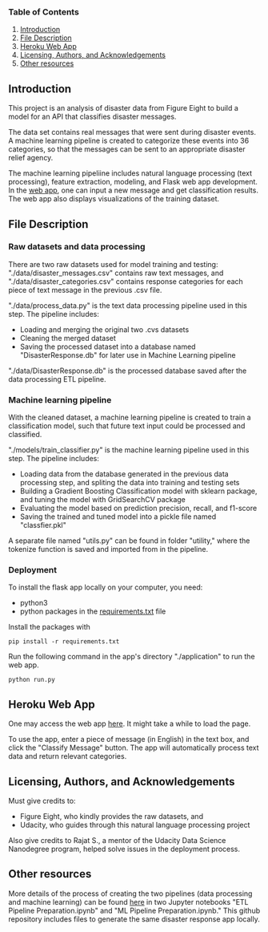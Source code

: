 ### Table of Contents

1. [Introduction](#intro)
2. [File Description](#files)
3. [Heroku Web App](#webapp)
4. [Licensing, Authors, and Acknowledgements](#licensing)
5. [Other resources](#others)

## Introduction <a name="intro"></a>

This project is an analysis of disaster data from Figure Eight to build a model for an API that classifies disaster messages.  

The data set contains real messages that were sent during disaster events. A machine learning pipeline is created to categorize these events into 36 categories, so that the messages can be sent to an appropriate disaster relief agency.  

The machine learning pipeliine includes natural language processing (text processing), feature extraction, modeling, and Flask web app development. In the [web app](https://disaster-response-ml-project.herokuapp.com/), one can input a new message and get classification results. The web app also displays visualizations of the training dataset.  

## File Description <a name="files"></a>

### Raw datasets and data processing

There are two raw datasets used for model training and testing: "./data/disaster_messages.csv" contains raw text messages, and "./data/disaster_categories.csv" contains response categories for each piece of text message in the previous .csv file. 

"./data/process_data.py" is the text data processing pipeline used in this step. The pipeline includes:  

- Loading and merging the original two .cvs datasets  
- Cleaning the merged dataset  
- Saving the processed dataset into a database named "DisasterResponse.db" for later use in Machine Learning pipeline  

"./data/DisasterResponse.db" is the processed database saved after the data processing ETL pipeline.  


### Machine learning pipeline

With the cleaned dataset, a machine learning pipeline is created to train a classification model, such that future text input could be processed and classified.  

"./models/train_classifier.py" is the machine learning pipeline used in this step. The pipeline includes:

- Loading data from the database generated in the previous data processing step, and spliting the data into training and testing sets  
- Building a Gradient Boosting Classification model with sklearn package, and tuning the model with GridSearchCV package  
- Evaluating the model based on prediction precision, recall, and f1-score  
- Saving the trained and tuned model into a pickle file named "classfier.pkl"

A separate file named "utils.py" can be found in folder "utility," where the tokenize function is saved and imported from in the pipeline.


### Deployment

To install the flask app locally on your computer, you need:  

- python3  
- python packages in the [requirements.txt](https://github.com/sheilaxz/disaster_response_app/blob/main/requirements.txt) file  

Install the packages with
```
pip install -r requirements.txt
```

Run the following command in the app's directory "./application" to run the web app.
```
python run.py
```


## Heroku Web App <a name="webapp"></a>

One may access the web app [here](https://disaster-response-ml-project.herokuapp.com/). It might take a while to load the page.  

To use the app, enter a piece of message (in English) in the text box, and click the "Classify Message" button. The app will automatically process text data and return relevant categories.


## Licensing, Authors, and Acknowledgements <a name="licensing"></a>

Must give credits to: 
- Figure Eight, who kindly provides the raw datasets, and 
- Udacity, who guides through this natural language processing project

Also give credits to Rajat S., a mentor of the Udacity Data Science Nanodegree program, helped solve issues in the deployment process.


## Other resources <a name="others"></a>

More details of the process of creating the two pipelines (data processing and machine learning) can be found [here](https://github.com/sheilaxz/disaster_response) in two Jupyter notebooks "ETL Pipeline Preparation.ipynb" and "ML Pipeline Preparation.ipynb." This github repository includes files to generate the same disaster response app locally.